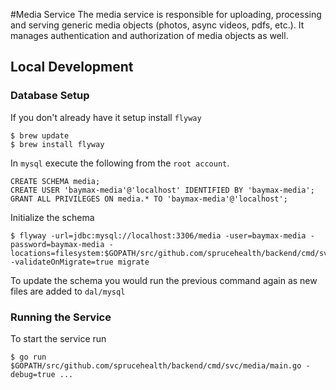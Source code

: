 #Media Service
The media service is responsible for uploading, processing and serving generic media objects (photos, async videos, pdfs, etc.). It manages authentication and authorization of media objects as well.

## Local Development
### Database Setup
If you don't already have it setup install `flyway`

```
$ brew update
$ brew install flyway
```

In `mysql` execute the following from the `root account`.

```
CREATE SCHEMA media;
CREATE USER 'baymax-media'@'localhost' IDENTIFIED BY 'baymax-media';
GRANT ALL PRIVILEGES ON media.* TO 'baymax-media'@'localhost';
```

Initialize the schema

```
$ flyway -url=jdbc:mysql://localhost:3306/media -user=baymax-media -password=baymax-media -locations=filesystem:$GOPATH/src/github.com/sprucehealth/backend/cmd/svc/media/internal/dal/mysql -validateOnMigrate=true migrate
```

To update the schema you would run the previous command again as new files are added to `dal/mysql`

### Running the Service

To start the service run

```
$ go run $GOPATH/src/github.com/sprucehealth/backend/cmd/svc/media/main.go -debug=true ...
```